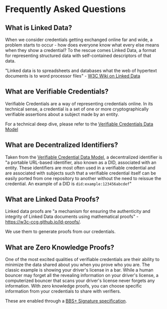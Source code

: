 # Frequently Asked Questions

## What is Linked Data?
When we consider credentials getting exchanged online far and wide, a problem starts to occur - how does everyone know what every else means when they show a credential? To the rescue comes Linked Data, a format for representing structured data with self-contained descriptors of that data. 

"Linked data is to spreadsheets and databases what the web of hypertext documents is to word processor files" - [W3C Wiki on Linked Data](https://www.w3.org/wiki/LinkedData)

## What are Verifiable Credentials?
Verifiable Credentials are a way of representing credentials online. In its technical sense, a credential is a set of one or more cryptographically verifiable assertions about a subject made by an entity. 

For a technical deep dive, please refer to the [Verifiable Credentials Data Model](https://w3c.github.io/vc-data-model)
## What are Decentralized Identifiers?
Taken from the [Verifiable Credential Data Model](https://w3c.github.io/vc-data-model/#dfn-decentralized-identifiers), a decentralized identifier is "a portable URL-based identifier, also known as a DID, associated with an entity. These identifiers are most often used in a verifiable credential and are associated with subjects such that a verifiable credential itself can be easily ported from one repository to another without the need to reissue the credential. An example of a DID is `did:example:123456abcdef`"

## What are Linked Data Proofs?
Linked data proofs are "a mechanism for ensuring the authenticity and integrity of Linked Data documents using mathematical proofs" - https://w3c-ccg.github.io/ld-proofs/.

We use them to generate proofs from our credentials. 

## What are Zero Knowledge Proofs?
One of the most excited qualities of verifiable credentials are their ability to minimize the data shared about you when you prove who you are. The classic example is showing your driver's license in a bar. While a human bouncer may forget all the revealing information on your driver's license, a computerized bouncer that scans your driver's license never forgets any information. With zero knowledge proofs, you can choose specific information from your credentials to share with verifiers. 

These are enabled through a [BBS+ Signature specification](https://w3c-ccg.github.io/ldp-bbs2020/). 

